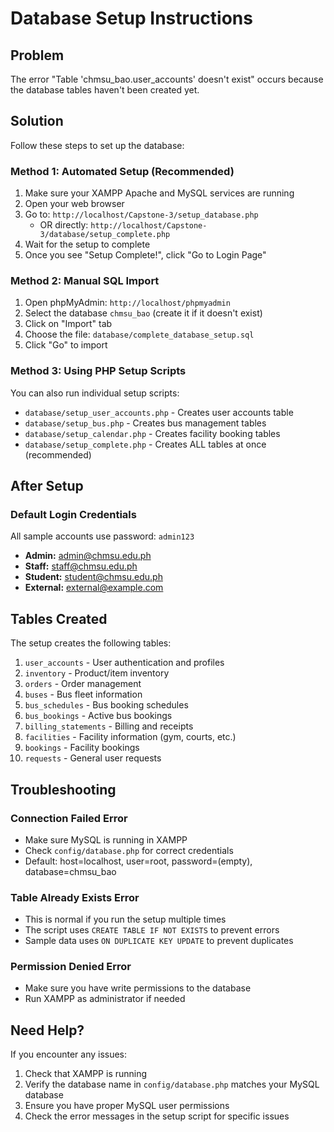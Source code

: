 # Database Setup Instructions

## Problem
The error "Table 'chmsu_bao.user_accounts' doesn't exist" occurs because the database tables haven't been created yet.

## Solution
Follow these steps to set up the database:

### Method 1: Automated Setup (Recommended)
1. Make sure your XAMPP Apache and MySQL services are running
2. Open your web browser
3. Go to: `http://localhost/Capstone-3/setup_database.php`
   - OR directly: `http://localhost/Capstone-3/database/setup_complete.php`
4. Wait for the setup to complete
5. Once you see "Setup Complete!", click "Go to Login Page"

### Method 2: Manual SQL Import
1. Open phpMyAdmin: `http://localhost/phpmyadmin`
2. Select the database `chmsu_bao` (create it if it doesn't exist)
3. Click on "Import" tab
4. Choose the file: `database/complete_database_setup.sql`
5. Click "Go" to import

### Method 3: Using PHP Setup Scripts
You can also run individual setup scripts:
- `database/setup_user_accounts.php` - Creates user accounts table
- `database/setup_bus.php` - Creates bus management tables
- `database/setup_calendar.php` - Creates facility booking tables
- `database/setup_complete.php` - Creates ALL tables at once (recommended)

## After Setup

### Default Login Credentials
All sample accounts use password: `admin123`

- **Admin:** admin@chmsu.edu.ph
- **Staff:** staff@chmsu.edu.ph
- **Student:** student@chmsu.edu.ph
- **External:** external@example.com

## Tables Created

The setup creates the following tables:
1. `user_accounts` - User authentication and profiles
2. `inventory` - Product/item inventory
3. `orders` - Order management
4. `buses` - Bus fleet information
5. `bus_schedules` - Bus booking schedules
6. `bus_bookings` - Active bus bookings
7. `billing_statements` - Billing and receipts
8. `facilities` - Facility information (gym, courts, etc.)
9. `bookings` - Facility bookings
10. `requests` - General user requests

## Troubleshooting

### Connection Failed Error
- Make sure MySQL is running in XAMPP
- Check `config/database.php` for correct credentials
- Default: host=localhost, user=root, password=(empty), database=chmsu_bao

### Table Already Exists Error
- This is normal if you run the setup multiple times
- The script uses `CREATE TABLE IF NOT EXISTS` to prevent errors
- Sample data uses `ON DUPLICATE KEY UPDATE` to prevent duplicates

### Permission Denied Error
- Make sure you have write permissions to the database
- Run XAMPP as administrator if needed

## Need Help?
If you encounter any issues:
1. Check that XAMPP is running
2. Verify the database name in `config/database.php` matches your MySQL database
3. Ensure you have proper MySQL user permissions
4. Check the error messages in the setup script for specific issues








